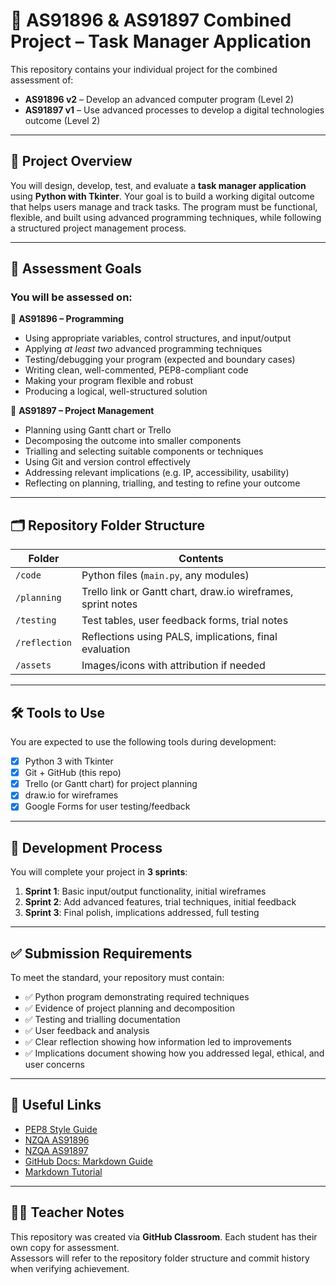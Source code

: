 # 🧠 AS91896 & AS91897 Combined Project – Task Manager Application

This repository contains your individual project for the combined assessment of:

- **AS91896 v2** – Develop an advanced computer program (Level 2)
- **AS91897 v1** – Use advanced processes to develop a digital technologies outcome (Level 2)

---

## 📌 Project Overview

You will design, develop, test, and evaluate a **task manager application** using **Python with Tkinter**. Your goal is to build a working digital outcome that helps users manage and track tasks. The program must be functional, flexible, and built using advanced programming techniques, while following a structured project management process.

---

## 🎯 Assessment Goals

### You will be assessed on:

🔹 **AS91896 – Programming**
- Using appropriate variables, control structures, and input/output
- Applying *at least two* advanced programming techniques
- Testing/debugging your program (expected and boundary cases)
- Writing clean, well-commented, PEP8-compliant code
- Making your program flexible and robust
- Producing a logical, well-structured solution

🔹 **AS91897 – Project Management**
- Planning using Gantt chart or Trello
- Decomposing the outcome into smaller components
- Trialling and selecting suitable components or techniques
- Using Git and version control effectively
- Addressing relevant implications (e.g. IP, accessibility, usability)
- Reflecting on planning, trialling, and testing to refine your outcome

---

## 🗂️ Repository Folder Structure

| Folder         | Contents                                               |
|----------------|--------------------------------------------------------|
| `/code`        | Python files (`main.py`, any modules)                  |
| `/planning`    | Trello link or Gantt chart, draw.io wireframes, sprint notes |
| `/testing`     | Test tables, user feedback forms, trial notes          |
| `/reflection`  | Reflections using PALS, implications, final evaluation |
| `/assets`      | Images/icons with attribution if needed                |

---

## 🛠️ Tools to Use

You are expected to use the following tools during development:

- [x] Python 3 with Tkinter
- [x] Git + GitHub (this repo)
- [x] Trello (or Gantt chart) for project planning
- [x] draw.io for wireframes
- [x] Google Forms for user testing/feedback

---

## 🔄 Development Process

You will complete your project in **3 sprints**:

1. **Sprint 1**: Basic input/output functionality, initial wireframes
2. **Sprint 2**: Add advanced features, trial techniques, initial feedback
3. **Sprint 3**: Final polish, implications addressed, full testing

---

## ✅ Submission Requirements

To meet the standard, your repository must contain:

- ✅ Python program demonstrating required techniques
- ✅ Evidence of project planning and decomposition
- ✅ Testing and trialling documentation
- ✅ User feedback and analysis
- ✅ Clear reflection showing how information led to improvements
- ✅ Implications document showing how you addressed legal, ethical, and user concerns

---

## 📎 Useful Links

- [PEP8 Style Guide](https://peps.python.org/pep-0008/)
- [NZQA AS91896](https://www.nzqa.govt.nz/nqfdocs/ncea-resource/achievements/2024/as91896.pdf)
- [NZQA AS91897](https://www.nzqa.govt.nz/nqfdocs/ncea-resource/achievements/2019/as91897.pdf)
- [GitHub Docs: Markdown Guide](https://www.markdownguide.org/)
- [Markdown Tutorial](https://www.markdowntutorial.com/)

---

## 🧑‍🏫 Teacher Notes

This repository was created via **GitHub Classroom**. Each student has their own copy for assessment.  
Assessors will refer to the repository folder structure and commit history when verifying achievement.

